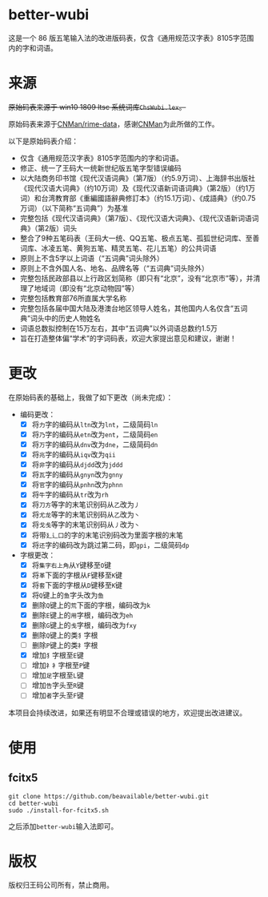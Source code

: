 # better-wubi
这是一个 86 版五笔输入法的改进版码表，仅含《通用规范汉字表》8105字范围内的字和词语。

# 来源
~~原始码表来源于 win10 1809 ltsc 系统词库`ChsWubi.lex`。~~

原始码表来源于[CNMan/rime-data](https://github.com/CNMan/rime-data)，感谢[CNMan](https://github.com/CNMan)为此所做的工作。

以下是原始码表介绍：
- 仅含《通用规范汉字表》8105字范围内的字和词语。
- 修正、统一了王码大一统新世纪版五笔字型错误编码
- 以大陆商务印书馆《现代汉语词典》（第7版）（约5.9万词）、上海辞书出版社《现代汉语大词典》（约10万词）及《现代汉语新词语词典》（第2版）（约1万词）和台湾教育部《重編國語辭典修訂本》（约15.1万词）、《成語典》（约0.75万词）（以下简称“五词典”）为基准
- 完整包括《现代汉语词典》（第7版）、《现代汉语大词典》、《现代汉语新词语词典》（第2版）词头
- 整合了9种五笔码表（王码大一统、QQ五笔、极点五笔、孤狐世纪词库、至善词库、冰凌五笔、黄狗五笔、精灵五笔、花儿五笔）的公共词语
- 原则上不含5字以上词语（“五词典”词头除外）
- 原则上不含外国人名、地名、品牌名等（“五词典”词头除外）
- 完整包括民政部县以上行政区划简称（即只有“北京”，没有“北京市”等），并清理了地域词（即没有“北京动物园”等）
- 完整包括教育部76所直属大学名称
- 完整包括各届中国大陆及港澳台地区领导人姓名，其他国内人名仅含“五词典”词头中的历史人物姓名
- 词语总数拟控制在15万左右，其中“五词典”以外词语总数约1.5万
- 旨在打造整体偏“学术”的字词码表，欢迎大家提出意见和建议，谢谢！

# 更改
在原始码表的基础上，我做了如下更改（尚未完成）：
- 编码更改：
    - [x] 将`力`字的编码从`ltn`改为`lnt`，二级简码`ln`
    - [x] 将`乃`字的编码从`etn`改为`ent`，二级简码`en`
    - [x] 将`万`字的编码从`dnv`改为`dne`，二级简码`dn`
    - [x] 将`兆`字的编码从`iqv`改为`qii`
    - [x] 将`非`字的编码从`djdd`改为`jddd`
    - [x] 将`瓦`字的编码从`gnyn`改为`gnny`
    - [x] 将`官`字的编码从`pnhn`改为`phnn`
    - [x] 将`牛`字的编码从`tr`改为`rh`
    - [x] 将`刀方`等字的末笔识别码从`乙`改为`丿`
    - [x] 将`尤龙`等字的末笔识别码从`乙`改为`丶`
    - [x] 将`戈戋`等字的末笔识别码从`丿`改为`丶`
    - [x] 将带`廴辶囗`的字的末笔识别码改为里面字根的末笔
    - [x] 将`还`字的编码改为跳过第二码，即`gpi`，二级简码`dp`
- 字根更改：
    - [x] 将`集字右上角`从`Y`键移至`O`键
    - [x] 将`革`下面的字根从`F`键移至`K`键
    - [x] 将`套`下面的字根从`D`键移至`K`键
    - [x] 将`Q`键上的`鱼`字头改为`鱼`
    - [x] 删除`Q`键上的`荒`下面的字根，编码改为`k`
    - [x] 删除`E`键上的`用`字根，编码改为`eh`
    - [x] 删除`G`键上的`戋`字根，编码改为`fxy`
    - [x] 删除`Q`键上的类`犭`字根
    - [ ] 删除`P`键上的类`礻`字根
    - [x] 增加`犭`字根至`E`键
    - [ ] 增加`礻衤`字根至`P`键
    - [ ] 增加`足`字根至`L`键
    - [ ] 增加`告`字头至`R`键
    - [ ] 增加`者`字头至`F`键

本项目会持续改进，如果还有明显不合理或错误的地方，欢迎提出改进建议。

# 使用
## fcitx5
```shell
git clone https://github.com/beavailable/better-wubi.git
cd better-wubi
sudo ./install-for-fcitx5.sh
```
之后添加`better-wubi`输入法即可。

# 版权
版权归王码公司所有，禁止商用。
